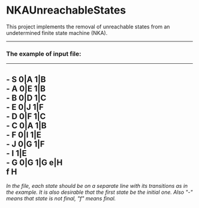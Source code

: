 # NKAUnreachableStates
This project implements the removal of unreachable states from an undetermined finite state machine (NKA).

---

### The example of input file:

---
\- S 0|A 1|B  
\- A 0|E 1|B  
\- B 0|D 1|C  
\- E 0|J 1|F  
\- D 0|F 1|C  
\- C 0|A 1|B  
\- F 0|I 1|E  
\- J 0|G 1|F  
\- I 1|E  
\- G 0|G 1|G e|H  
 f H  
---
*In the file, each state should be on a separate line with its transitions as in the example. It is also desirable that the first state be the initial one. Also "-" means that state is not final, "f" means final.*


